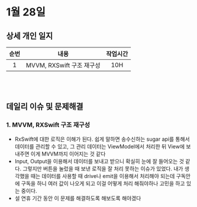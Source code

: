 # 1월 28일
## 상세 개인 일지 
|순번|내용|작업시간
|:---:|:-----:|:-------:
|1| MVVM, RXSwift 구조 재구성 | 10H


</br></br>
## 데일리 이슈 및 문제해결
### 1. MVVM, RXSwift 구조 재구성
  - RxSwift에 대한 로직은 이해가 된다. 쉽게 말하면 송수신하는 sugar api를 통해서 데이터를 관리할 수 있고, 그 관리 데이터는 ViewModel에서 처리한 뒤 View에 보내주면 이게 MVVM까지 이어지는 것 같다
  - Input, Output을 이용해서 데이터를 보내고 받으니 확실히 눈에 잘 들어오는 것 같다. 그렇지만 버튼을 눌렀을 때 보낸 로직을 잘 처리 못하는 이슈가 있었다. 내가 생각했을 때는 데이터를 사용할 때 drive나 emit을 이용해서 처리해야 되는데 구독안에 구독을 하니 여러 값이 나오게 되고 이걸 어떻게 처리 해줘야하나 고민을 하고 있는 중이다.
  - 설 연휴 기간 동안 이 문제를 해결하도록 해보도록 해야겠다
